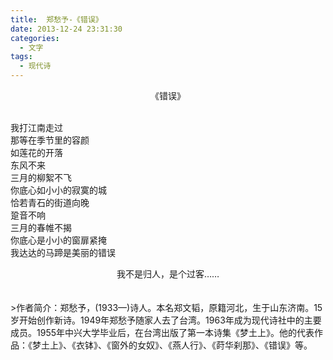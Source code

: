 ```yaml
---
title:  郑愁予-《错误》
date: 2013-12-24 23:31:30
categories:
  - 文字
tags:
  - 现代诗
---
```


<center>《错误》</center><br>

我打江南走过<br>
那等在季节里的容颜<br>
如莲花的开落<br>
东风不来<br>
三月的柳絮不飞<br>
你底心如小小的寂寞的城<br>
恰若青石的街道向晚<br>
跫音不响<br>
三月的春帷不揭<br>
你底心是小小的窗扉紧掩<br>
我达达的马蹄是美丽的错误<br>
<center>我不是归人，是个过客……</center>
<br><br>
>作者简介：郑愁予，(1933—)诗人。本名郑文韬，原籍河北，生于山东济南。15岁开始创作新诗。1949年郑愁予随家人去了台湾。1963年成为现代诗社中的主要成员。1955年中兴大学毕业后，在台湾出版了第一本诗集《梦土上》。他的代表作品：《梦土上》、《衣钵》、《窗外的女奴》、《燕人行》、《莳华刹那》、《错误》等。
